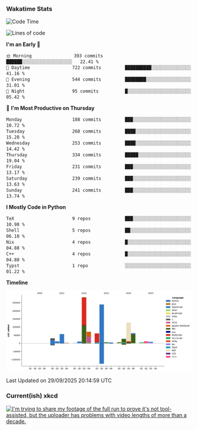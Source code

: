 ### Wakatime Stats
<!--START_SECTION:waka-->
![Code Time](http://img.shields.io/badge/Code%20Time-3%2C364%20hrs%2054%20mins-blue)

![Lines of code](https://img.shields.io/badge/From%20Hello%20World%20I%27ve%20Written-1.0%20million%20lines%20of%20code-blue)

**I'm an Early 🐤** 

```text
🌞 Morning                393 commits         ██████░░░░░░░░░░░░░░░░░░░   22.41 % 
🌆 Daytime                722 commits         ██████████░░░░░░░░░░░░░░░   41.16 % 
🌃 Evening                544 commits         ████████░░░░░░░░░░░░░░░░░   31.01 % 
🌙 Night                  95 commits          █░░░░░░░░░░░░░░░░░░░░░░░░   05.42 % 
```
📅 **I'm Most Productive on Thursday** 

```text
Monday                   188 commits         ███░░░░░░░░░░░░░░░░░░░░░░   10.72 % 
Tuesday                  268 commits         ████░░░░░░░░░░░░░░░░░░░░░   15.28 % 
Wednesday                253 commits         ████░░░░░░░░░░░░░░░░░░░░░   14.42 % 
Thursday                 334 commits         █████░░░░░░░░░░░░░░░░░░░░   19.04 % 
Friday                   231 commits         ███░░░░░░░░░░░░░░░░░░░░░░   13.17 % 
Saturday                 239 commits         ███░░░░░░░░░░░░░░░░░░░░░░   13.63 % 
Sunday                   241 commits         ███░░░░░░░░░░░░░░░░░░░░░░   13.74 % 
```


**I Mostly Code in Python** 

```text
TeX                      9 repos             ███░░░░░░░░░░░░░░░░░░░░░░   10.98 % 
Shell                    5 repos             ██░░░░░░░░░░░░░░░░░░░░░░░   06.10 % 
Nix                      4 repos             █░░░░░░░░░░░░░░░░░░░░░░░░   04.88 % 
C++                      4 repos             █░░░░░░░░░░░░░░░░░░░░░░░░   04.88 % 
Typst                    1 repo              ░░░░░░░░░░░░░░░░░░░░░░░░░   01.22 % 
```



**Timeline**

![Lines of Code chart](https://raw.githubusercontent.com/joshuajeschek/joshuajeschek/main/assets/bar_graph.png)


 Last Updated on 29/09/2025 20:14:59 UTC
<!--END_SECTION:waka-->

### Current(ish) xkcd
<a id="xkcd-a" title="I'm trying to share my footage of the full run to prove it's not tool-assisted, but the uploader has problems with video lengths of more than a decade." href="https://www.xkcd.com" target="_blank">
        <img align="center" id="xkcd-img" src="https://imgs.xkcd.com/comics/100_all_achievements.png" alt="I'm trying to share my footage of the full run to prove it's not tool-assisted, but the uploader has problems with video lengths of more than a decade." height=300 />
</a>
